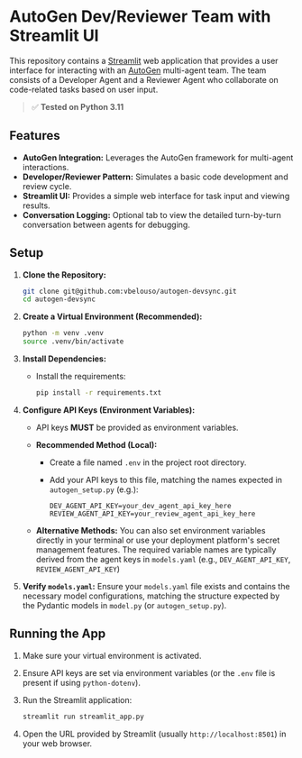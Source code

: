 # AutoGen Dev/Reviewer Team with Streamlit UI

This repository contains a [Streamlit](https://streamlit.io) web application that provides a user interface for interacting with an [AutoGen](https://microsoft.github.io/autogen/stable/index.html) multi-agent team. The team consists of a Developer Agent and a Reviewer Agent who collaborate on code-related tasks based on user input.

> ✅ **Tested on Python 3.11**

## Features

* **AutoGen Integration:** Leverages the AutoGen framework for multi-agent interactions.
* **Developer/Reviewer Pattern:** Simulates a basic code development and review cycle.
* **Streamlit UI:** Provides a simple web interface for task input and viewing results.
* **Conversation Logging:** Optional tab to view the detailed turn-by-turn conversation between agents for debugging.

## Setup

1. **Clone the Repository:**

    ```bash
    git clone git@github.com:vbelouso/autogen-devsync.git
    cd autogen-devsync
    ```

2. **Create a Virtual Environment (Recommended):**

    ```bash
    python -m venv .venv
    source .venv/bin/activate
    ```

3. **Install Dependencies:**
    * Install the requirements:

        ```bash
        pip install -r requirements.txt
        ```

4. **Configure API Keys (Environment Variables):**
    * API keys **MUST** be provided as environment variables.
    * **Recommended Method (Local):**
        * Create a file named `.env` in the project root directory.
        * Add your API keys to this file, matching the names expected in `autogen_setup.py` (e.g.):

            ```dotenv
            DEV_AGENT_API_KEY=your_dev_agent_api_key_here
            REVIEW_AGENT_API_KEY=your_review_agent_api_key_here
            ```

    * **Alternative Methods:** You can also set environment variables directly in your terminal or use your deployment platform's secret management features. The required variable names are typically derived from the agent keys in `models.yaml` (e.g., `DEV_AGENT_API_KEY`, `REVIEW_AGENT_API_KEY`)

5. **Verify `models.yaml`:** Ensure your `models.yaml` file exists and contains the necessary model configurations, matching the structure expected by the Pydantic models in `model.py` (or `autogen_setup.py`).

## Running the App

1. Make sure your virtual environment is activated.
2. Ensure API keys are set via environment variables (or the `.env` file is present if using `python-dotenv`).
3. Run the Streamlit application:

    ```bash
    streamlit run streamlit_app.py
    ```

4. Open the URL provided by Streamlit (usually `http://localhost:8501`) in your web browser.
